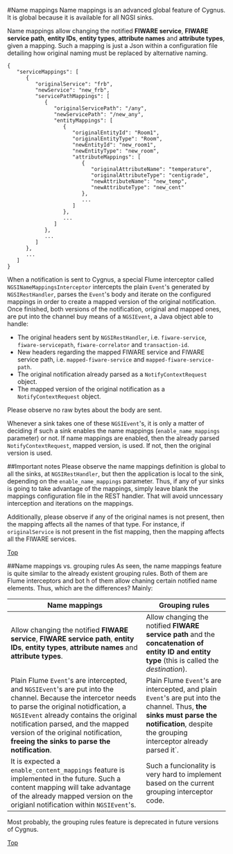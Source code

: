 #<a name="top"></a>Name mappings
Name mappings is an advanced global feature of Cygnus. It is global because it is available for all NGSI sinks.

Name mappings allow changing the notified <b>FIWARE service</b>, <b>FIWARE service path</b>, <b>entity IDs</b>, <b>entity types</b>, <b>attribute names</b> and <b>attribute types</b>, given a mapping. Such a mapping is just a Json within a configuration file detailing how original naming must be replaced by alternative naming.

```
{
   "serviceMappings": [
      {
         "originalService": "frb",
         "newService": "new_frb",
         "servicePathMappings": [
            {
               "originalServicePath": "/any",
               "newServicePath": "/new_any",
               "entityMappings": [
                  {
                     "originalEntityId": "Room1",
                     "originalEntityType": "Room",
                     "newEntityId": "new_room1",
                     "newEntityType": "new_room",
                     "attributeMappings": [
                        {
                           "originalAttributeName": "temperature",
                           "originalAttributeType": "centigrade",
                           "newAttributeName": "new_temp",
                           "newAttributeType": "new_cent"
                        },
                        ...
                     ]
                  },
                  ...
               ]
            },
            ...
         ]
      },
      ...
   ]
}
```

When a notification is sent to Cygnus, a special Flume interceptor called `NGSINameMappingsInterceptor` intercepts the plain `Event`'s generated by `NGSIRestHandler`, parses the `Event`'s body and iterate on the configured mappings in order to create a mapped version of the original notification. Once finished, both versions of the notification, original and mapped ones, are put into the channel buy means of a `NGSIEvent`, a Java object able to handle:

* The original headers sent by `NGSIRestHandler`, i.e. `fiware-service`, `fiware-servicepath`, `fiware-correlator` and `transaction-id`.
* New headers regarding the mapped FIWARE service and FIWARE service path, i.e. `mapped-fiware-service` and `mapped-fiware-service-path`.
* The original notification already parsed as a `NotifyContextRequest` object.
* The mapped version of the original notification as a `NotifyContextRequest` object.

Please observe no raw bytes about the body are sent.

Whenever a sink takes one of these `NGSIEvent`'s, it is only a matter of deciding if such a sink enables the name mappings (`enable_name_mappings` parameter) or not. If name mappings are enabled, then the already parsed `NotifyContextRequest`, mapped version, is used. If not, then the original version is used.

##Important notes
Please observe the name mappings definition is global to all the sinks, at `NGSIRestHandler`, but then the application is local to the sink, depending on the `enable_name_mappings` parameter. Thus, if any of yur sinks is going to take advantage of the mappings, simply leave blank the mappings configuration file in the REST handler. That will avoid unncessary interception and iterations on the mappings.

Additionally, please observe if any of the original names is not present, then the mapping affects all the names of that type. For instance, if `originalService` is not present in the fist mapping, then the mapping affects all the FIWARE services.

[Top](#top)

##Name mappings vs. grouping rules
As seen, the name mappings feature is quite similar to the already existent grouping rules. Both of them are Flume interceptors and bot h of them allow chaning certain notified name elements. Thus, which are the differences? Mainly:

| Name mappings | Grouping rules |
|---|---|
|Allow changing the notified <b>FIWARE service</b>, <b>FIWARE service path</b>, <b>entity IDs</b>, <b>entity types</b>, <b>attribute names</b> and <b>attribute types</b>.|Allow changing the notified <b>FIWARE service path</b> and the <b>concatenation of entity ID and entity type</b> (this is called the <i>destination</i>).|
|Plain Flume `Event`'s are intercepted, and `NGSIEvent`'s are put into the channel. Because the intercetor needs to parse the original notidfication, a `NGSIEvent` already contains the original notification parsed, and the mapped version of the original notification, <b>freeing the sinks to parse the notification</b>.|Plain Flume `Event`'s are intercepted, and plain `Event`'s are put into the channel. Thus, <b>the sinks must parse the notification</b>, despite the grouping interceptor already parsed it`.|
|It is expected a `enable_content_mappings` feature is implemented in the future. Such a content mapping will take advantage of the already mapped version on the origianl notification within `NGSIEvent`'s.|Such a funcionality is very hard to implement based on the current grouping interceptor code.|

Most probably, the grouping rules feature is deprecated in future versions of Cygnus.

[Top](#top)